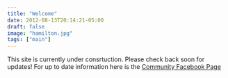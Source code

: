 ```yaml
---
title: "Welcome"
date: 2012-08-13T20:14:21-05:00
draft: false
image: "hamilton.jpg"
tags: ["main"]
---
```

This site is currently under consrtuction.  Please check back soon for updates! For up to date information here is the 
[Community Facebook Page](https://www.facebook.com/groups/1489127014489113/)


